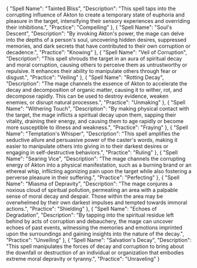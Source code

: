 {
  "Spell Name": "Tainted Bliss",
  "Description": "This spell taps into the corrupting influence of Akton to create a temporary state of euphoria and pleasure in the target, intensifying their sensory experiences and overriding their inhibitions.",
  "Practice": "Compelling"
},
{
  "Spell Name": "Soul's Descent",
  "Description": "By invoking Akton's power, the mage can delve into the depths of a person's soul, uncovering hidden desires, suppressed memories, and dark secrets that have contributed to their own corruption or decadence.",
  "Practice": "Knowing"
},
{
  "Spell Name": "Veil of Corruption",
  "Description": "This spell shrouds the target in an aura of spiritual decay and moral corruption, causing others to perceive them as untrustworthy or repulsive. It enhances their ability to manipulate others through fear or disgust.",
  "Practice": "Veiling"
},
{
  "Spell Name": "Rotting Decay",
  "Description": "The mage channels the essence of Akton to accelerate the decay and decomposition of organic matter, causing it to wither, rot, and decompose rapidly. This can be used to destroy evidence, weaken enemies, or disrupt natural processes.",
  "Practice": "Unmaking"
},
{
  "Spell Name": "Withering Touch",
  "Description": "By making physical contact with the target, the mage inflicts a spiritual decay upon them, sapping their vitality, draining their energy, and causing them to age rapidly or become more susceptible to illness and weakness.",
  "Practice": "Fraying"
},
{
  "Spell Name": "Temptation's Whisper",
  "Description": "This spell amplifies the seductive allure and persuasive power of the caster's words, making it easier to manipulate others into giving in to their darkest desires or engaging in self-destructive behaviors.",
  "Practice": "Ruling"
},
{
  "Spell Name": "Searing Vice",
  "Description": "The mage channels the corrupting energy of Akton into a physical manifestation, such as a burning brand or an ethereal whip, inflicting agonizing pain upon the target while also fostering a perverse pleasure in their suffering.",
  "Practice": "Perfecting"
},
{
  "Spell Name": "Miasma of Depravity",
  "Description": "The mage conjures a noxious cloud of spiritual pollution, permeating an area with a palpable sense of moral decay and despair. Those within the area may be overwhelmed by their own darkest impulses and tempted towards immoral actions.",
  "Practice": "Shielding"
},
{
  "Spell Name": "Echoes of Degradation",
  "Description": "By tapping into the spiritual residue left behind by acts of corruption and debauchery, the mage can uncover echoes of past events, witnessing the memories and emotions imprinted upon the surroundings and gaining insights into the nature of the decay.",
  "Practice": "Unveiling"
},
{
  "Spell Name": "Salvation's Decay",
  "Description": "This spell manipulates the forces of decay and corruption to bring about the downfall or destruction of an individual or organization that embodies extreme moral depravity or tyranny.",
  "Practice": "Unraveling"
}